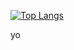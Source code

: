 [![Top Langs](https://vercel-for-readme-stats-git-main-julianbarragangs-projects.vercel.app/api/top-langs/?username=JulianBarraganG)](https://github.com/anuraghazra/github-readme-stats)

yo
